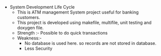 * System Development Life Cycle
    * This is ATM management System project useful for banking customers.
    * This project is developed using makefile, multifile, unit testing and doxygen file.
    * Strength :- Possible to do quick transactions
    *  Weakness:-
        *   No database is used here. so records are not stored in database. 
        *   Less Security

